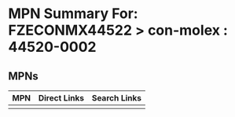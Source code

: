 



# MPN Summary For: FZECONMX44522 > con-molex : 44520-0002

## MPNs
  

|MPN|Direct Links|Search Links|
| :--- | :--- | :--- |
||||
